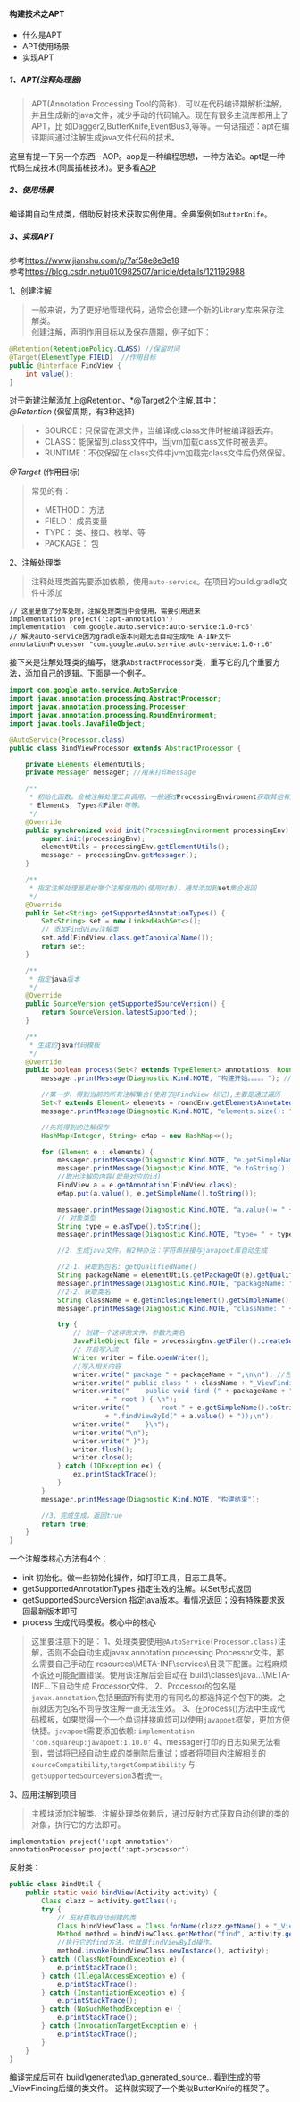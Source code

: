 #### 构建技术之APT

* 什么是APT
* APT使用场景  
* 实现APT

##### 1、APT(注释处理器)
> APT(Annotation Processing Tool的简称)，可以在代码编译期解析注解，并且生成新的java文件，减少手动的代码输入。现在有很多主流库都用上了APT，比
> 如Dagger2,ButterKnife,EventBus3,等等。一句话描述：apt在编译期间通过注解生成java文件代码的技术。

这里有提一下另一个东西--AOP。aop是一种编程思想，一种方法论。apt是一种代码生成技术(同属插桩技术)。更多看[AOP](构建技术之AOP.md)


##### 2、使用场景
编译期自动生成类，借助反射技术获取实例使用。金典案例如`ButterKnife`。


##### 3、实现APT
参考<https://www.jianshu.com/p/7af58e8e3e18>  
参考<https://blog.csdn.net/u010982507/article/details/121192988>


1、创建注解
> 一般来说，为了更好地管理代码，通常会创建一个新的Library库来保存注解类。  
创建注解，声明作用目标以及保存周期，例子如下：
```java
@Retention(RetentionPolicy.CLASS) //保留时间
@Target(ElementType.FIELD)  //作用目标
public @interface FindView {
    int value();
}
```
对于新建注解添加上@Retention、*@Target2个注解,其中：   
*@Retention* (保留周期，有3种选择)
> * SOURCE：只保留在源文件，当编译成.class文件时被编译器丢弃。
> * CLASS：能保留到.class文件中，当jvm加载class文件时被丢弃。
> * RUNTIME：不仅保留在.class文件中jvm加载完class文件后仍然保留。

*@Target* (作用目标)
> 常见的有：
> * METHOD：  方法
> * FIELD： 成员变量
> * TYPE：  类、接口、枚举、等
> * PACKAGE： 包


2、注解处理类
> 注释处理类首先要添加依赖，使用`auto-service`。在项目的build.gradle文件中添加
```text
// 这里是做了分库处理，注解处理类当中会使用，需要引用进来
implementation project(':apt-annotation')
implementation 'com.google.auto.service:auto-service:1.0-rc6'
// 解决auto-service因为gradle版本问题无法自动生成META-INF文件
annotationProcessor "com.google.auto.service:auto-service:1.0-rc6"
```
接下来是注解处理类的编写，继承`AbstractProcessor`类，重写它的几个重要方法，添加自己的逻辑。下面是一个例子。
```java
import com.google.auto.service.AutoService;
import javax.annotation.processing.AbstractProcessor;
import javax.annotation.processing.Processor;
import javax.annotation.processing.RoundEnvironment;
import javax.tools.JavaFileObject;

@AutoService(Processor.class)
public class BindViewProcessor extends AbstractProcessor {

    private Elements elementUtils;
    private Messager messager; //用来打印message

    /**
     * 初始化函数，会被注解处理工具调用。一般通过ProcessingEnviroment获取其他有用的工具类，如
     * Elements, Types和Filer等等。
     */
    @Override
    public synchronized void init(ProcessingEnvironment processingEnv) {
        super.init(processingEnv);
        elementUtils = processingEnv.getElementUtils();
        messager = processingEnv.getMessager();
    }

    /**
     * 指定注解处理器是给哪个注解使用的(使用对象)。通常添加到set集合返回
     */
    @Override
    public Set<String> getSupportedAnnotationTypes() {
        Set<String> set = new LinkedHashSet<>();
        // 添加FindView注解类
        set.add(FindView.class.getCanonicalName());
        return set;
    }

    /**
     * 指定java版本
     */
    @Override
    public SourceVersion getSupportedSourceVersion() {
        return SourceVersion.latestSupported();
    }

    /**
     * 生成的java代码模板
     */
    @Override
    public boolean process(Set<? extends TypeElement> annotations, RoundEnvironment roundEnv) {
        messager.printMessage(Diagnostic.Kind.NOTE, "构建开始。。。。。"); // Diagnostic类比Log作用

        //第一步、得到当前的所有注解集合(使用了@FindView 标记),主要是通过遍历
        Set<? extends Element> elements = roundEnv.getElementsAnnotatedWith(FindView.class);
        messager.printMessage(Diagnostic.Kind.NOTE, "elements.size(): " + elements.size());

        //先将得到的注解保存
        HashMap<Integer, String> eMap = new HashMap<>();

        for (Element e : elements) {
            messager.printMessage(Diagnostic.Kind.NOTE, "e.getSimpleName(): " + e.getSimpleName());
            messager.printMessage(Diagnostic.Kind.NOTE, "e.toString(): " + e.toString());
            //取出注解的内容(就是对应的id)
            FindView a = e.getAnnotation(FindView.class);
            eMap.put(a.value(), e.getSimpleName().toString());

            messager.printMessage(Diagnostic.Kind.NOTE, "a.value()= " + a.value());
            // 对象类型
            String type = e.asType().toString();
            messager.printMessage(Diagnostic.Kind.NOTE, "type= " + type);

            //2、生成java文件。有2种办法：字符串拼接与javapoet库自动生成

            //2-1、获取到包名: getQualifiedName()
            String packageName = elementUtils.getPackageOf(e).getQualifiedName().toString(); // 获取全路径。
            messager.printMessage(Diagnostic.Kind.NOTE, "packageName: " + packageName);
            //2-2、获取类名
            String className = e.getEnclosingElement().getSimpleName().toString();
            messager.printMessage(Diagnostic.Kind.NOTE, "className: " + className);

            try {
                // 创建一个这样的文件，参数为类名
                JavaFileObject file = processingEnv.getFiler().createSourceFile(className + "_ViewFinding");
                // 开启写入流
                Writer writer = file.openWriter();
                //写入相关内容
                writer.write(" package " + packageName + ";\n\n"); //包名
                writer.write(" public class " + className + "_ViewFinding {" + "\n"); //类名
                writer.write("    public void find (" + packageName + "." + e.getEnclosingElement().getSimpleName() //方法
                        + " root ) { \n");
                writer.write("        root." + e.getSimpleName().toString() + " = (" + type + ")" + "(((android.app.Activity) root)"
                        + ".findViewById(" + a.value() + "));\n");
                writer.write("    }\n");
                writer.write("\n");
                writer.write(" }");
                writer.flush();
                writer.close();
            } catch (IOException ex) {
                ex.printStackTrace();
            }
        }
        messager.printMessage(Diagnostic.Kind.NOTE, "构建结束");

        //3、完成生成，返回true
        return true;
    }
}
```
一个注解类核心方法有4个：
* init  初始化。做一些初始化操作，如打印工具，日志工具等。
* getSupportedAnnotationTypes  指定生效的注解。以Set形式返回
* getSupportedSourceVersion  指定java版本。看情况返回；没有特殊要求返回最新版本即可
* process  生成代码模板。核心中的核心

> 这里要注意下的是：
> 1、处理类要使用`@AutoService(Processor.class)`注解，否则不会自动生成javax.annotation.processing.Processor文件。那么需要自己手动在
> resources\META-INF\services\目录下配置。过程麻烦不说还可能配置错误。使用该注解后会自动在 build\classes\java\...\META-INF\...下自动生成
> Processor文件。
> 2、Processor的包名是`javax.annotation`,包括里面所有使用的有同名的都选择这个包下的类。之前就因为包名不同导致注解一直无法生效。
> 3、在process()方法中生成代码模板，如果觉得一个一个单词拼接麻烦可以使用`javapoet`框架，更加方便快捷。`javapoet`需要添加依赖:
> `implementation 'com.squareup:javapoet:1.10.0'`
> 4、messager打印的日志如果无法看到，尝试将已经自动生成的类删除后重试；或者将项目内注解相关的`sourceCompatibility`,`targetCompatibility`
> 与`getSupportedSourceVersion`3者统一。


3、应用注解到项目
> 主模块添加注解类、注解处理类依赖后，通过反射方式获取自动创建的类的对象，执行它的方法即可。
```text
implementation project(':apt-annotation')
annotationProcessor project(':apt-processor')
```
反射类：
```java
public class BindUtil {
    public static void bindView(Activity activity) {
        Class clazz = activity.getClass();
        try {
            // 反射获取自动创建的类
            Class bindViewClass = Class.forName(clazz.getName() + "_ViewFinding");
            Method method = bindViewClass.getMethod("find", activity.getClass());
            //执行它的find方法，也就是findViewById操作。
            method.invoke(bindViewClass.newInstance(), activity);
        } catch (ClassNotFoundException e) {
            e.printStackTrace();
        } catch (IllegalAccessException e) {
            e.printStackTrace();
        } catch (InstantiationException e) {
            e.printStackTrace();
        } catch (NoSuchMethodException e) {
            e.printStackTrace();
        } catch (InvocationTargetException e) {
            e.printStackTrace();
        }
    }
}
```
编译完成后可在 build\generated\ap_generated_source\.. 看到生成的带_ViewFinding后缀的类文件。 这样就实现了一个类似ButterKnife的框架了。

